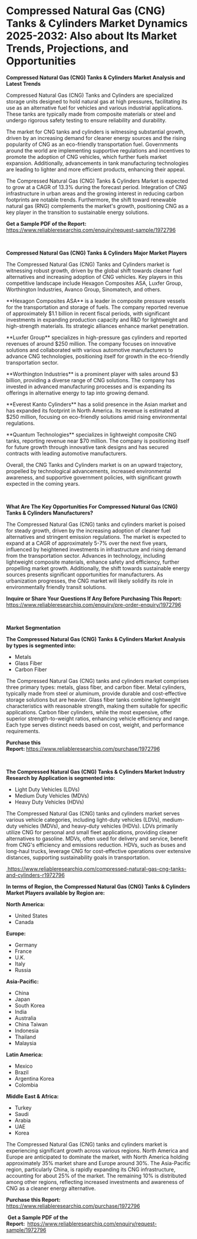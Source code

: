 <p><h1>Compressed Natural Gas (CNG) Tanks & Cylinders Market Dynamics 2025-2032: Also about Its Market Trends, Projections, and Opportunities</h1></p><p><strong>Compressed Natural Gas (CNG) Tanks & Cylinders Market Analysis and Latest Trends</strong></p>
<p><p>Compressed Natural Gas (CNG) Tanks and Cylinders are specialized storage units designed to hold natural gas at high pressures, facilitating its use as an alternative fuel for vehicles and various industrial applications. These tanks are typically made from composite materials or steel and undergo rigorous safety testing to ensure reliability and durability. </p><p>The market for CNG tanks and cylinders is witnessing substantial growth, driven by an increasing demand for cleaner energy sources and the rising popularity of CNG as an eco-friendly transportation fuel. Governments around the world are implementing supportive regulations and incentives to promote the adoption of CNG vehicles, which further fuels market expansion. Additionally, advancements in tank manufacturing technologies are leading to lighter and more efficient products, enhancing their appeal.</p><p>The Compressed Natural Gas (CNG) Tanks & Cylinders Market is expected to grow at a CAGR of 13.3% during the forecast period. Integration of CNG infrastructure in urban areas and the growing interest in reducing carbon footprints are notable trends. Furthermore, the shift toward renewable natural gas (RNG) complements the market's growth, positioning CNG as a key player in the transition to sustainable energy solutions.</p></p>
<p><strong>Get a Sample PDF of the Report:&nbsp;</strong> <a href="https://www.reliableresearchiq.com/enquiry/request-sample/1972796?utm_campaign=3282&utm_medium=2&utm_source=Github&utm_content=ia&utm_term=12042025&utm_id=compressed-natural-gas-cng-tanks-cylinders">https://www.reliableresearchiq.com/enquiry/request-sample/1972796</a></p>
<p>&nbsp;</p>
<p><strong>Compressed Natural Gas (CNG) Tanks & Cylinders Major Market Players</strong></p>
<p><p>The Compressed Natural Gas (CNG) Tanks and Cylinders market is witnessing robust growth, driven by the global shift towards cleaner fuel alternatives and increasing adoption of CNG vehicles. Key players in this competitive landscape include Hexagon Composites ASA, Luxfer Group, Worthington Industries, Avanco Group, Sinomatech, and others.</p><p>**Hexagon Composites ASA** is a leader in composite pressure vessels for the transportation and storage of fuels. The company reported revenue of approximately $1.1 billion in recent fiscal periods, with significant investments in expanding production capacity and R&D for lightweight and high-strength materials. Its strategic alliances enhance market penetration.</p><p>**Luxfer Group** specializes in high-pressure gas cylinders and reported revenues of around $250 million. The company focuses on innovative solutions and collaborated with various automotive manufacturers to advance CNG technologies, positioning itself for growth in the eco-friendly transportation sector.</p><p>**Worthington Industries** is a prominent player with sales around $3 billion, providing a diverse range of CNG solutions. The company has invested in advanced manufacturing processes and is expanding its offerings in alternative energy to tap into growing demand.</p><p>**Everest Kanto Cylinders** has a solid presence in the Asian market and has expanded its footprint in North America. Its revenue is estimated at $250 million, focusing on eco-friendly solutions amid rising environmental regulations.</p><p>**Quantum Technologies** specializes in lightweight composite CNG tanks, reporting revenue near $70 million. The company is positioning itself for future growth through innovative tank designs and has secured contracts with leading automotive manufacturers.</p><p>Overall, the CNG Tanks and Cylinders market is on an upward trajectory, propelled by technological advancements, increased environmental awareness, and supportive government policies, with significant growth expected in the coming years.</p></p>
<p>&nbsp;</p>
<p><strong>What Are The Key Opportunities For Compressed Natural Gas (CNG) Tanks & Cylinders Manufacturers?</strong></p>
<p><p>The Compressed Natural Gas (CNG) tanks and cylinders market is poised for steady growth, driven by the increasing adoption of cleaner fuel alternatives and stringent emission regulations. The market is expected to expand at a CAGR of approximately 5-7% over the next five years, influenced by heightened investments in infrastructure and rising demand from the transportation sector. Advances in technology, including lightweight composite materials, enhance safety and efficiency, further propelling market growth. Additionally, the shift towards sustainable energy sources presents significant opportunities for manufacturers. As urbanization progresses, the CNG market will likely solidify its role in environmentally friendly transit solutions.</p></p>
<p><strong>Inquire or Share Your Questions If Any Before Purchasing This Report:</strong> <a href="https://www.reliableresearchiq.com/enquiry/pre-order-enquiry/1972796?utm_campaign=3282&utm_medium=2&utm_source=Github&utm_content=ia&utm_term=12042025&utm_id=compressed-natural-gas-cng-tanks-cylinders">https://www.reliableresearchiq.com/enquiry/pre-order-enquiry/1972796</a></p>
<p>&nbsp;</p>
<p><strong>Market Segmentation</strong></p>
<p><strong>The Compressed Natural Gas (CNG) Tanks & Cylinders Market Analysis by types is segmented into:</strong></p>
<p><ul><li>Metals</li><li>Glass Fiber</li><li>Carbon Fiber</li></ul></p>
<p><p>The Compressed Natural Gas (CNG) tanks and cylinders market comprises three primary types: metals, glass fiber, and carbon fiber. Metal cylinders, typically made from steel or aluminum, provide durable and cost-effective storage solutions but are heavier. Glass fiber tanks combine lightweight characteristics with reasonable strength, making them suitable for specific applications. Carbon fiber cylinders, while the most expensive, offer superior strength-to-weight ratios, enhancing vehicle efficiency and range. Each type serves distinct needs based on cost, weight, and performance requirements.</p></p>
<p><strong>Purchase this Report:&nbsp;</strong><a href="https://www.reliableresearchiq.com/purchase/1972796?utm_campaign=3282&utm_medium=2&utm_source=Github&utm_content=ia&utm_term=12042025&utm_id=compressed-natural-gas-cng-tanks-cylinders">https://www.reliableresearchiq.com/purchase/1972796</a></p>
<p>&nbsp;</p>
<p><strong>The Compressed Natural Gas (CNG) Tanks & Cylinders Market Industry Research by Application is segmented into:</strong></p>
<p><ul><li>Light Duty Vehicles (LDVs)</li><li>Medium Duty Vehicles (MDVs)</li><li>Heavy Duty Vehicles (HDVs)</li></ul></p>
<p><p>The Compressed Natural Gas (CNG) tanks and cylinders market serves various vehicle categories, including light-duty vehicles (LDVs), medium-duty vehicles (MDVs), and heavy-duty vehicles (HDVs). LDVs primarily utilize CNG for personal and small fleet applications, providing cleaner alternatives to gasoline. MDVs, often used for delivery and service, benefit from CNG's efficiency and emissions reduction. HDVs, such as buses and long-haul trucks, leverage CNG for cost-effective operations over extensive distances, supporting sustainability goals in transportation.</p></p>
<p><a href="https://www.reliableresearchiq.com/compressed-natural-gas-cng-tanks-and-cylinders-r1972796?utm_campaign=3282&utm_medium=2&utm_source=Github&utm_content=ia&utm_term=12042025&utm_id=compressed-natural-gas-cng-tanks-cylinders">&nbsp;https://www.reliableresearchiq.com/compressed-natural-gas-cng-tanks-and-cylinders-r1972796</a></p>
<p><strong>In terms of Region, the Compressed Natural Gas (CNG) Tanks & Cylinders Market Players available by Region are:</strong></p>
<p>
    <p> <strong> North America: </strong>
        <ul>
            <li>United States</li>
            <li>Canada</li>
        </ul>
        </p> 
    <p> <strong> Europe: </strong>
        <ul>
            <li>Germany</li>
            <li>France</li>
            <li>U.K.</li>
            <li>Italy</li>
            <li>Russia</li>
        </ul>
        </p> 
    <p> <strong> Asia-Pacific: </strong>
        <ul>
            <li>China</li>
            <li>Japan</li>
            <li>South Korea</li>
            <li>India</li>
            <li>Australia</li>
            <li>China Taiwan</li>
            <li>Indonesia</li>
            <li>Thailand</li>
            <li>Malaysia</li>
        </ul>
        </p> 
    <p> <strong> Latin America: </strong>
        <ul>
            <li>Mexico</li>
            <li>Brazil</li>
            <li>Argentina Korea</li>
            <li>Colombia</li>
        </ul>
        </p> 
    <p> <strong> Middle East & Africa: </strong>
        <ul>
            <li>Turkey</li>
            <li>Saudi</li>
            <li>Arabia</li>
            <li>UAE</li>
            <li>Korea</li>
        </ul>
    </p>
    </p>
<p><p>The Compressed Natural Gas (CNG) tanks and cylinders market is experiencing significant growth across various regions. North America and Europe are anticipated to dominate the market, with North America holding approximately 35% market share and Europe around 30%. The Asia-Pacific region, particularly China, is rapidly expanding its CNG infrastructure, accounting for about 25% of the market. The remaining 10% is distributed among other regions, reflecting increased investments and awareness of CNG as a cleaner energy alternative.</p></p>
<p><strong>Purchase this Report: </strong><a href="https://www.reliableresearchiq.com/purchase/1972796?utm_campaign=3282&utm_medium=2&utm_source=Github&utm_content=ia&utm_term=12042025&utm_id=compressed-natural-gas-cng-tanks-cylinders">https://www.reliableresearchiq.com/purchase/1972796</a></p>
<p>&nbsp;<strong>Get a Sample PDF of the Report:&nbsp;&nbsp;</strong><a href="https://www.reliableresearchiq.com/enquiry/request-sample/1972796?utm_campaign=3282&utm_medium=2&utm_source=Github&utm_content=ia&utm_term=12042025&utm_id=compressed-natural-gas-cng-tanks-cylinders">https://www.reliableresearchiq.com/enquiry/request-sample/1972796</a></p>
<p><strong></strong></p>
<p><p></p><p></p><p></p></p>